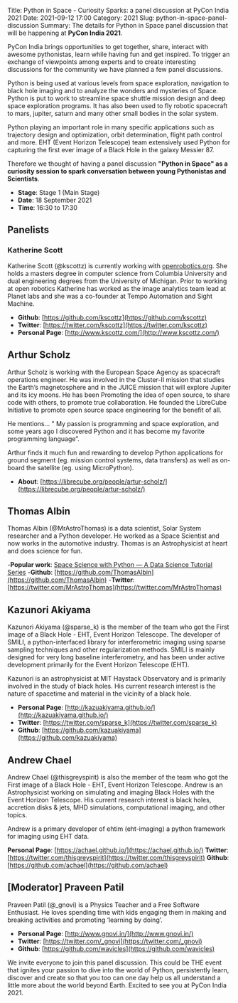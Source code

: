 Title: Python in Space - Curiosity Sparks: a panel discussion at PyCon India 2021
Date: 2021-09-12 17:00
Category: 2021
Slug: python-in-space-panel-discussion
Summary: The details for Python in Space panel discussion that will be happening at **PyCon India 2021**.

PyCon India brings opportunities to get together, share, interact with awesome pythonistas, learn while having fun and get inspired. To trigger an exchange of viewpoints among experts and to create interesting discussions for the community we have planned a few panel discussions.

Python is being used at various levels from space exploration, navigation to black hole imaging and to analyze the wonders and mysteries of Space. Python is put to work to streamline space shuttle mission design and deep space exploration programs. It has also been used to fly robotic spacecraft to mars, jupiter, saturn and many other small bodies in the solar system.

Python playing an important role in many specific applications such as trajectory design and optimization, orbit determination, flight path control and more. EHT (Event Horizon Telescope) team extensively used Python for capturing the first ever image of a Black Hole in the galaxy Messier 87.

Therefore we thought of having a panel discussion **"Python in Space" as a curiosity session to spark conversation between young Pythonistas and Scientists**.

- **Stage**: Stage 1 (Main Stage)
- **Date**: 18 September 2021
- **Time**: 16:30 to 17:30


## Panelists

### Katherine Scott

Katherine Scott (@kscottz) is currently working with [openrobotics.org](openrobotics.org). She holds a masters degree in computer science from Columbia University and dual engineering degrees from the University of Michigan. Prior to working at open robotics Katherine has worked as the image analytics team lead at Planet labs and she was a co-founder at Tempo Automation and Sight Machine.

- **Github**: [https://github.com/kscottz](https://github.com/kscottz)
- **Twitter**: [https://twitter.com/kscottz](https://twitter.com/kscottz)
- **Personal Page**: [http://www.kscottz.com/](http://www.kscottz.com/)


## Arthur Scholz

Arthur Scholz is working with the European Space Agency as spacecraft operations engineer. He was involved in  the Cluster-II mission that studies the Earth’s magnetosphere and in the JUICE mission that will explore Jupiter and its icy moons. He has been Promoting the idea of open source, to share code with others, to promote true collaboration. He founded the LibreCube Initiative to promote open source space engineering for the benefit of all.

He mentions... " My passion is programming and space exploration, and some years ago I discovered Python and it has become my favorite programming language”.

Arthur finds it much fun and rewarding to develop Python applications for ground segment (eg. mission control systems, data transfers) as well as on-board the satellite (eg. using MicroPython).

- **About**: [https://librecube.org/people/artur-scholz/](https://librecube.org/people/artur-scholz/)


## Thomas Albin

Thomas Albin (@MrAstroThomas) is a data scientist, Solar System researcher and a Python developer. He worked as a Space Scientist and now works in the automotive industry. Thomas is an Astrophysicist at heart and does science for fun.

-**Popular work**: [Space Science with Python — A Data Science Tutorial Series](https://medium.com/-space-science-in-a-nutshell/space-science-with-python-a-data-science-tutorial-series-57ad95660056)
-**Github**: [https://github.com/ThomasAlbin](https://github.com/ThomasAlbin)
-**Twitter**: [https://twitter.com/MrAstroThomas](https://twitter.com/MrAstroThomas)


## Kazunori Akiyama

Kazunori Akiyama (@sparse_k) is the member of the team who got the First image of a Black Hole - EHT, Event Horizon Telescope. The developer of SMILI, a python-interfaced library for interferometric imaging using sparse sampling techniques and other regularization methods. SMILI is mainly designed for very long baseline interferometry, and has been under active development primarily for the Event Horizon Telescope (EHT).

Kazunori is an astrophysicist at MIT Haystack Observatory and is primarily involved in the  study of  black holes. His current research interest is the nature of spacetime and material in the vicinity of a black hole.

- **Personal Page**: [http://kazuakiyama.github.io/](http://kazuakiyama.github.io/)
- **Twitter**: [https://twitter.com/sparse_k](https://twitter.com/sparse_k)
- **Github**: [https://github.com/kazuakiyama](https://github.com/kazuakiyama)


## Andrew Chael

Andrew Chael (@thisgreyspirit) is also the member of the team who got the First image of a Black Hole - EHT, Event Horizon Telescope. Andrew is an Astrophysicist working on simulating and imaging Black Holes with the Event Horizon Telescope.  His current research interest is  black holes, accretion disks & jets, MHD simulations, computational imaging, and other topics.

Andrew is a primary  developer of  ehtim (eht-imaging) a python framework for imaging using EHT data.

**Personal Page**: [https://achael.github.io/](https://achael.github.io/)
**Twitter**: [https://twitter.com/thisgreyspirit](https://twitter.com/thisgreyspirit)
**Github**: [https://github.com/achael](https://github.com/achael)


## [Moderator] Praveen Patil

Praveen Patil (@_gnovi) is a Physics Teacher and a Free Software Enthusiast. He loves spending time with kids engaging them in making and breaking activities and promoting ‘learning by doing’.

- **Personal Page**: [http://www.gnovi.in/](http://www.gnovi.in/)
- **Twitter**: [https://twitter.com/_gnovi](https://twitter.com/_gnovi)
- **Github**: [https://github.com/wavicles](https://github.com/wavicles)


We invite everyone to join this panel discussion. This could be THE event that ignites your passion to dive into the world of Python, persistently learn, discover and create so that you too can one day help us all understand a little more about the world beyond Earth. Excited to see you at PyCon India 2021.
